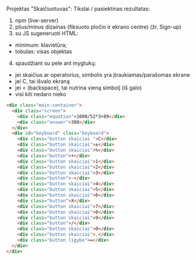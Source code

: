 Projektas "Skaičiuotuvas":
Tikslai / pasiektinas rezultatas:

1. npm (live-server)
2. plius/minus dizainas (fiksuoto pločio ir ekrano centre) (žr. Sign-up)
3. su JS sugeneruoti HTML:

- minimum: klavietūra;
- tobulas: visas objektas

4. spaudžiant su pele ant mygtukų:

- jei skaičius ar operatorius, simbolis yra įtraukiamas/parašomas ekrane
- jei C, tai išvalo ekraną
- jei < (backspace), tai nutrina vieną simbolį (iš galo)
- visi kiti nedaro nieko

```html
<div class="main-container">
  <div class="screen">
    <div class="equation">1000/52*3+89</div>
    <div class="answer">300</div>
  </div>
  <div id="keyboard" class="keyboard">
    <div class="button skaiciai ">C</div>
    <div class="button skaiciai">±</div>
    <div class="button skaiciai">%</div>
    <div class="button">+</div>
    <div class="button skaiciai">1</div>
    <div class="button skaiciai">2</div>
    <div class="button skaiciai">3</div>
    <div class="button">-</div>
    <div class="button skaiciai">4</div>
    <div class="button skaiciai">5</div>
    <div class="button skaiciai">6</div>
    <div class="button">X</div>
    <div class="button skaiciai">7</div>
    <div class="button skaiciai">8</div>
    <div class="button skaiciai">9</div>
    <div class="button">/</div>
    <div class="button skaiciai">0</div>
    <div class="button skaiciai">.</div>
    <div class="button ligybe">=</div>
  </div>
</div>
```
